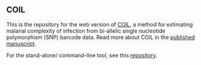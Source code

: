 
## COIL 

This is the repository for the web version of [COIL](www.broad.io/coil), a method for estimating malarial complexity of infection 
from bi-allelic single nucleotide polymorphism (SNP) barcode data. Read more about COIL in the [published manuscript](https://www.ncbi.nlm.nih.gov/pubmed/25599890).

For the stand-alone/ command-line tool, see this [repository](https://github.com/kgalinsky/COIL). 
